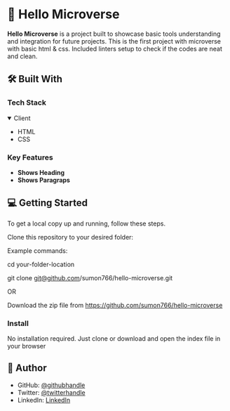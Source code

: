 <!-- PROJECT DESCRIPTION -->

# 📖 Hello Microverse

**Hello Microverse** is a project built to showcase basic tools understanding and integration for future projects. This is the first project with microverse with basic html & css. Included linters setup to check if the codes are neat and clean.

## 🛠 Built With

### Tech Stack

<details open="">
  <summary>Client</summary>
  <ul dir="auto">
    <li>HTML</li>
    <li>CSS</li>
  </ul>
</details>



<!-- Features -->

### Key Features

- **Shows Heading**
- **Shows Paragraps**


<!-- GETTING STARTED -->

## 💻 Getting Started

To get a local copy up and running, follow these steps.

Clone this repository to your desired folder:

Example commands:

  cd your-folder-location

  git clone git@github.com/sumon766/hello-microverse.git

  OR

  Download the zip file from https://github.com/sumon766/hello-microverse


### Install

No installation required. Just clone or download and open the index file in your browser

<!-- AUTHORS -->

## 👤 Author

- GitHub: [@githubhandle](https://github.com/sumon766)
- Twitter: [@twitterhandle](https://twitter.com/sumon766)
- LinkedIn: [LinkedIn](https://linkedin.com/in/sumon766)